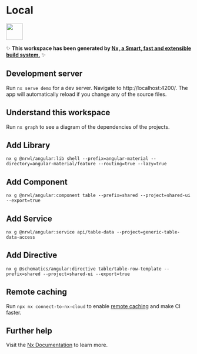 # Local

<a alt="Nx logo" href="https://nx.dev" target="_blank" rel="noreferrer"><img src="https://raw.githubusercontent.com/nrwl/nx/master/images/nx-logo.png" width="45"></a>

✨ **This workspace has been generated by [Nx, a Smart, fast and extensible build system.](https://nx.dev)** ✨

## Development server

Run `nx serve demo` for a dev server. Navigate to http://localhost:4200/. The app will automatically reload if you change any of the source files.

## Understand this workspace

Run `nx graph` to see a diagram of the dependencies of the projects.


## Add Library

```
nx g @nrwl/angular:lib shell --prefix=angular-material --directory=angular-material/feature --routing=true --lazy=true
```

## Add Component

```
nx g @nrwl/angular:component table --prefix=shared --project=shared-ui --export=true
```


## Add Service

```
nx g @nrwl/angular:service api/table-data --project=generic-table-data-access
```

## Add Directive

```
nx g @schematics/angular:directive table/table-row-template --prefix=shared --project=shared-ui --export=true
```

## Remote caching

Run `npx nx connect-to-nx-cloud` to enable [remote caching](https://nx.app) and make CI faster.

## Further help

Visit the [Nx Documentation](https://nx.dev) to learn more.
